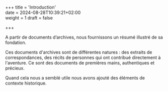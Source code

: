 +++
title = 'Introduction'  
date = 2024-08-28T10:39:21+02:00  
weight = 1
draft = false  

+++

A partir de documents d’archives, nous fournissons un résumé illustré de sa fondation.<!--more-->

Ces documents d'archives sont de différentes natures : des extraits de correspondances, des récits de personnes qui ont contribué directement à l'aventure. Ce sont des documents de premières mains, authentiques et précieux.

Quand cela nous a semblé utile nous avons ajouté des éléments de contexte historique.

